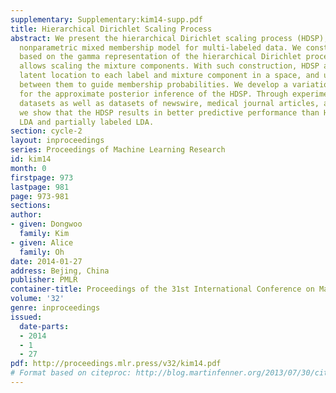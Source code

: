 ```yaml
---
supplementary: Supplementary:kim14-supp.pdf
title: Hierarchical Dirichlet Scaling Process
abstract: We present the hierarchical Dirichlet scaling process (HDSP), a Bayesian
  nonparametric mixed membership model for multi-labeled data. We construct the HDSP
  based on the gamma representation of the hierarchical Dirichlet process (HDP) which
  allows scaling the mixture components. With such construction, HDSP allocates a
  latent location to each label and mixture component in a space, and uses the distance
  between them to guide membership probabilities. We develop a variational Bayes algorithm
  for the approximate posterior inference of the HDSP. Through experiments on synthetic
  datasets as well as datasets of newswire, medical journal articles, and Wikipedia,
  we show that the HDSP results in better predictive performance than HDP, labeled
  LDA and partially labeled LDA.
section: cycle-2
layout: inproceedings
series: Proceedings of Machine Learning Research
id: kim14
month: 0
firstpage: 973
lastpage: 981
page: 973-981
sections: 
author:
- given: Dongwoo
  family: Kim
- given: Alice
  family: Oh
date: 2014-01-27
address: Bejing, China
publisher: PMLR
container-title: Proceedings of the 31st International Conference on Machine Learning
volume: '32'
genre: inproceedings
issued:
  date-parts:
  - 2014
  - 1
  - 27
pdf: http://proceedings.mlr.press/v32/kim14.pdf
# Format based on citeproc: http://blog.martinfenner.org/2013/07/30/citeproc-yaml-for-bibliographies/
---
```

